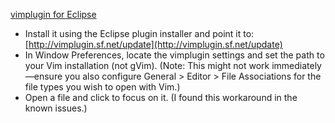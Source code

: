 [vimplugin for Eclipse](http://vimplugin.sourceforge.net/)

- Install it using the Eclipse plugin installer and point it to: [http://vimplugin.sf.net/update](http://vimplugin.sf.net/update)
- In Window Preferences, locate the vimplugin settings and set the path to your Vim installation (not gVim). (Note: This might not work immediately—ensure you also configure General > Editor > File Associations for the file types you wish to open with Vim.)
- Open a file and click to focus on it. (I found this workaround in the known issues.)
